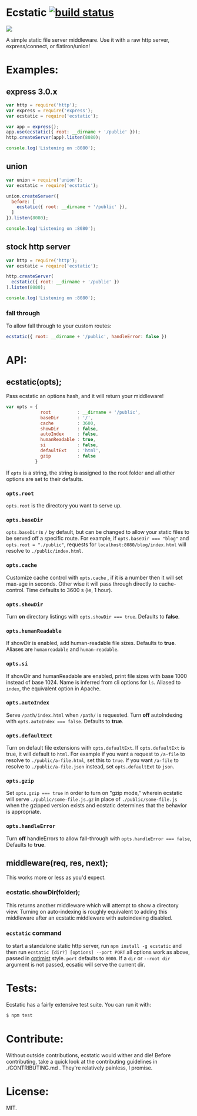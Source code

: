 # Ecstatic [![build status](https://secure.travis-ci.org/jesusabdullah/node-ecstatic.png)](http://travis-ci.org/jesusabdullah/node-ecstatic)

![](http://imgur.com/vhub5.png)

A simple static file server middleware. Use it with a raw http server,
express/connect, or flatiron/union!

# Examples:

## express 3.0.x

``` js
var http = require('http');
var express = require('express');
var ecstatic = require('ecstatic');

var app = express();
app.use(ecstatic({ root: __dirname + '/public' }));
http.createServer(app).listen(8080);

console.log('Listening on :8080');
```

## union

``` js
var union = require('union');
var ecstatic = require('ecstatic');

union.createServer({
  before: [
    ecstatic({ root: __dirname + '/public' }),
  ]
}).listen(8080);

console.log('Listening on :8080');
```

## stock http server

``` js
var http = require('http');
var ecstatic = require('ecstatic');

http.createServer(
  ecstatic({ root: __dirname + '/public' })
).listen(8080);

console.log('Listening on :8080');
```
### fall through
To allow fall through to your custom routes:

```js
ecstatic({ root: __dirname + '/public', handleError: false })
```

# API:

## ecstatic(opts);

Pass ecstatic an options hash, and it will return your middleware!

```js
var opts = {
             root          : __dirname + '/public',
             baseDir       : '/',
             cache         : 3600,
             showDir       : false,
             autoIndex     : false,
             humanReadable : true,
             si            : false,
             defaultExt    : 'html',
             gzip          : false
           }
```

If `opts` is a string, the string is assigned to the root folder and all other
options are set to their defaults.

### `opts.root` 

`opts.root` is the directory you want to serve up.

### `opts.baseDir`

`opts.baseDir` is `/` by default, but can be changed to allow your static files
to be served off a specific route. For example, if `opts.baseDir === "blog"`
and `opts.root = "./public"`, requests for `localhost:8080/blog/index.html` will
resolve to `./public/index.html`.

### `opts.cache`

Customize cache control with `opts.cache` , if it is a number then it will set max-age in seconds.
Other wise it will pass through directly to cache-control. Time defaults to 3600 s (ie, 1 hour).

### `opts.showDir`

Turn **on** directory listings with `opts.showDir === true`. Defaults to **false**.

### `opts.humanReadable`

If showDir is enabled, add human-readable file sizes. Defaults to **true**.
Aliases are `humanreadable` and `human-readable`.

### `opts.si`

If showDir and humanReadable are enabled, print file sizes with base 1000 instead
of base 1024. Name is inferred from cli options for `ls`. Aliased to `index`, the
equivalent option in Apache.

### `opts.autoIndex`

Serve `/path/index.html` when `/path/` is requested.
Turn **off** autoIndexing with `opts.autoIndex === false`. Defaults to **true**.

### `opts.defaultExt`

Turn on default file extensions with `opts.defaultExt`. If `opts.defaultExt` is
true, it will default to `html`. For example if you want a request to `/a-file`
to resolve to `./public/a-file.html`, set this to `true`. If you want
`/a-file` to resolve to `./public/a-file.json` instead, set `opts.defaultExt` to
`json`.

### `opts.gzip`

Set `opts.gzip === true` in order to turn on "gzip mode," wherein ecstatic will
serve `./public/some-file.js.gz` in place of `./public/some-file.js` when the
gzipped version exists and ecstatic determines that the behavior is appropriate.

### `opts.handleError`

Turn **off** handleErrors to allow fall-through with `opts.handleError === false`, Defaults to **true**.

## middleware(req, res, next);

This works more or less as you'd expect.

### ecstatic.showDir(folder);

This returns another middleware which will attempt to show a directory view. Turning on auto-indexing is roughly equivalent to adding this middleware after an ecstatic middleware with autoindexing disabled.

### `ecstatic` command

to start a standalone static http server,
run `npm install -g ecstatic` and then run `ecstatic [dir?] [options] --port PORT`
all options work as above, passed in [optimist](https://github.com/substack/node-optimist) style.
`port` defaults to `8000`. If a `dir` or `--root dir` argument is not passed, ecsatic will
serve the current dir.

# Tests:

Ecstatic has a fairly extensive test suite. You can run it with:

```sh
$ npm test
```

# Contribute:

Without outside contributions, ecstatic would wither and die! Before
contributing, take a quick look at the contributing guidelines in
./CONTRIBUTING.md . They're relatively painless, I promise.

# License:

MIT.
